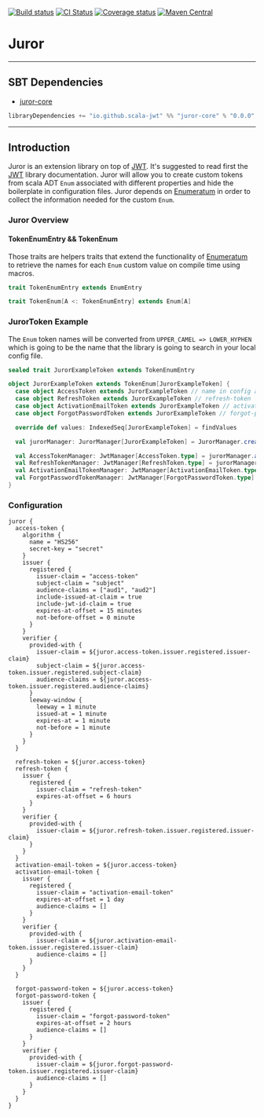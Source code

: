 [![Build status](https://img.shields.io/github/workflow/status/scala-jwt/oath/Continuous%20Integration.svg)](https://github.com/scala-jwt/oath/actions)
[![CI Status](https://github.com/scala-jwt/oath/actions/workflows/ci.yml/badge.svg)](https://github.com/scala-jwt/oath/actions/workflows/ci.yml)
[![Coverage status](https://img.shields.io/codecov/c/github/scala-jwt/oath/master.svg)](https://codecov.io/github/scala-jwt/oath)
[![Maven Central](https://img.shields.io/maven-central/v/io.github.scala-jwt/jwt-core_2.13.svg)](https://central.sonatype.dev/artifact/io.github.scala-jwt/jwt-core_2.13/0.0.6)

# Juror

---

## SBT Dependencies

* [juror-core](https://mvnrepository.com/artifact/io.github.scala-jwt/juror-core)

```scala
libraryDependencies += "io.github.scala-jwt" %% "juror-core" % "0.0.0"
```

---

## Introduction

Juror is an extension library on top of [JWT](../jwt/README.md). It's suggested to read first
the [JWT](../jwt/README.md) library documentation.
Juror will allow you to create custom tokens from scala ADT `Enum` associated with different properties and hide the boilerplate
in configuration files. Juror depends on [Enumeratum](https://github.com/lloydmeta/enumeratum) in order to collect 
the information needed for the custom `Enum`.

### Juror Overview

#### TokenEnumEntry && TokenEnum

Those traits are helpers traits that extend the functionality of [Enumeratum](https://github.com/lloydmeta/enumeratum) to retrieve the 
names for each `Enum` custom value on compile time using macros.

```scala
trait TokenEnumEntry extends EnumEntry

trait TokenEnum[A <: TokenEnumEntry] extends Enum[A]
```

### JurorToken Example

The `Enum` token names will be converted from `UPPER_CAMEL => LOWER_HYPHEN` which is
going to be the name that the library is going to search in your local config file.

```scala
sealed trait JurorExampleToken extends TokenEnumEntry

object JurorExampleToken extends TokenEnum[JurorExampleToken] {
  case object AccessToken extends JurorExampleToken // name in config access-token
  case object RefreshToken extends JurorExampleToken // refresh-token
  case object ActivationEmailToken extends JurorExampleToken // activation-email-token
  case object ForgotPasswordToken extends JurorExampleToken // forgot-password-token

  override def values: IndexedSeq[JurorExampleToken] = findValues

  val jurorManager: JurorManager[JurorExampleToken] = JurorManager.createOrFail(JurorExampleToken)

  val AccessTokenManager: JwtManager[AccessToken.type] = jurorManager.as(AccessToken)
  val RefreshTokenManager: JwtManager[RefreshToken.type] = jurorManager.as(RefreshToken)
  val ActivationEmailTokenManager: JwtManager[ActivationEmailToken.type] = jurorManager.as(ActivationEmailToken)
  val ForgotPasswordTokenManager: JwtManager[ForgotPasswordToken.type] = jurorManager.as(ForgotPasswordToken)
}
```

### Configuration

```hocon
juror {
  access-token {
    algorithm {
      name = "HS256"
      secret-key = "secret"
    }
    issuer {
      registered {
        issuer-claim = "access-token"
        subject-claim = "subject"
        audience-claims = ["aud1", "aud2"]
        include-issued-at-claim = true
        include-jwt-id-claim = true
        expires-at-offset = 15 minutes
        not-before-offset = 0 minute
      }
    }
    verifier {
      provided-with {
        issuer-claim = ${juror.access-token.issuer.registered.issuer-claim}
        subject-claim = ${juror.access-token.issuer.registered.subject-claim}
        audience-claims = ${juror.access-token.issuer.registered.audience-claims}
      }
      leeway-window {
        leeway = 1 minute
        issued-at = 1 minute
        expires-at = 1 minute
        not-before = 1 minute
      }
    }
  }

  refresh-token = ${juror.access-token}
  refresh-token {
    issuer {
      registered {
        issuer-claim = "refresh-token"
        expires-at-offset = 6 hours
      }
    }
    verifier {
      provided-with {
        issuer-claim = ${juror.refresh-token.issuer.registered.issuer-claim}
      }
    }
  }
  activation-email-token = ${juror.access-token}
  activation-email-token {
    issuer {
      registered {
        issuer-claim = "activation-email-token"
        expires-at-offset = 1 day
        audience-claims = []
      }
    }
    verifier {
      provided-with {
        issuer-claim = ${juror.activation-email-token.issuer.registered.issuer-claim}
        audience-claims = []
      }
    }
  }

  forgot-password-token = ${juror.access-token}
  forgot-password-token {
    issuer {
      registered {
        issuer-claim = "forgot-password-token"
        expires-at-offset = 2 hours
        audience-claims = []
      }
    }
    verifier {
      provided-with {
        issuer-claim = ${juror.forgot-password-token.issuer.registered.issuer-claim}
        audience-claims = []
      }
    }
  }
}
```
